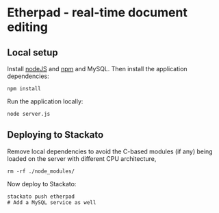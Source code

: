 # Etherpad - real-time document editing

## Local setup

Install [nodeJS](http://nodejs.org/) and [npm](http://npmjs.org/) and
MySQL. Then install the application dependencies:

    npm install

Run the application locally:

    node server.js

## Deploying to Stackato

Remove local dependencies to avoid the C-based modules (if any) being loaded on
the server with different CPU architecture,

    rm -rf ./node_modules/

Now deploy to Stackato:

    stackato push etherpad
    # Add a MySQL service as well
